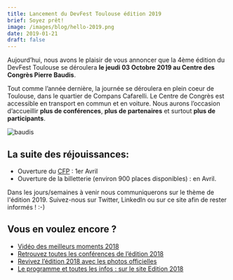 ```yaml
---
title: Lancement du DevFest Toulouse édition 2019
brief: Soyez prêt!
image: /images/blog/hello-2019.png
date: 2019-01-21
draft: false
---
```


Aujourd’hui, nous avons le plaisir de vous annoncer que la 4ème édition du DevFest Toulouse se déroulera **le jeudi 03 Octobre 2019 au Centre des Congrès Pierre Baudis**.

Tout comme l’année dernière, la journée se déroulera en plein coeur de Toulouse, dans le quartier de Compans Cafarelli. Le Centre de Congrès est accessible en transport en commun et en voiture. Nous aurons l’occasion d’accueillir **plus de conférences**, **plus de partenaires** et surtout **plus de participants**.

![baudis](/images/blog/baudis.jpg)

## La suite des réjouissances:

* Ouverture du [CFP](https://conference-hall.io/public/event/HJRThubF4uYPkb7jSUxi) : 1er Avril
* Ouverture de la billetterie (environ 900 places disponibles) : en Avril.

Dans les jours/semaines à venir nous communiquerons sur le thème de l'édition 2019. Suivez-nous sur Twitter, LinkedIn ou sur ce site afin de rester informés ! :-)

## Vous en voulez encore ?

* [Vidéo des meilleurs moments 2018](https://www.youtube.com/watch?v=ZQGRMJzi6yU)
* [Retrouvez toutes les conférences de l’édition 2018](https://www.youtube.com/watch?v=ZQGRMJzi6yU&list=PLuZ_sYdawLiXmCwIYJs7AcBaXmUsVgPMU)
* [Revivez l’édition 2018 avec les photos officielles](https://photos.google.com/share/AF1QipNXrf4emzX-sHvtCLQ6oJOHoTKs-JpNS34QLOQ3J_vQPIwAOS6mA1svo_-EUsLAdA?key=TVY3dlFTMHBkX2tYazR0U0lBTGhJMEpHZWE4UHR3)
* [Le programme et toutes les infos : sur le site Edition 2018](https://2018.devfesttoulouse.fr/)

